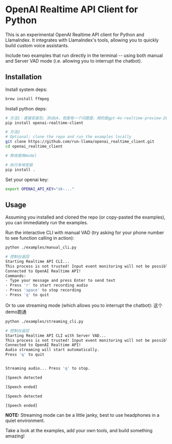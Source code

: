 # OpenAI Realtime API Client for Python

This is an experimental OpenAI Realtime API client for Python and LlamaIndex. It integrates with LlamaIndex's tools, allowing you to quickly build custom voice assistants.

Include two examples that run directly in the terminal -- using both manual and Server VAD mode (i.e. allowing you to interrupt the chatbot).

## Installation

Install system deps:

```bash
brew install ffmpeg
```

Install python deps:

```bash
# 方法1：直接安装包，测试ok，但是有一个问题是，用的是gpt-4o-realtime-preview-2024-10-01，比较贵。
pip install openai-realtime-client

# 方法2
# Optional: clone the repo and run the examples locally
git clone https://github.com/run-llama/openai_realtime_client.git
cd openai_realtime_client

# 修改使用model

# 执行本地安装
pip install .


```

Set your openai key:

```bash
export OPENAI_API_KEY="sk-..."
```

## Usage

Assuming you installed and cloned the repo (or copy-pasted the examples), you can immediately run the examples.

Run the interactive CLI with manual VAD (try asking for your phone number to see function calling in action):

```bash
python ./examples/manual_cli.py

# 控制台返回
Starting Realtime API CLI...
This process is not trusted! Input event monitoring will not be possible until it is added to accessibility clients.
Connected to OpenAI Realtime API!
Commands:
- Type your message and press Enter to send text
- Press 'r' to start recording audio
- Press 'space' to stop recording
- Press 'q' to quit

```

Or to use streaming mode (which allows you to interrupt the chatbot):
这个demo跑通
```bash
python ./examples/streaming_cli.py

# 控制台返回
Starting Realtime API CLI with Server VAD...
This process is not trusted! Input event monitoring will not be possible until it is added to accessibility clients.
Connected to OpenAI Realtime API!
Audio streaming will start automatically.
Press 'q' to quit


Streaming audio... Press 'q' to stop.

[Speech detected

[Speech ended]

[Speech detected

[Speech ended]


```

**NOTE:** Streaming mode can be a little janky, best to use headphones in a quiet environment.

Take a look at the examples, add your own tools, and build something amazing!

